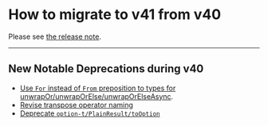 # How to migrate to v41 from v40

Please see [the release note](https://github.com/option-t/option-t/releases/tag/v41.0.0).

-----

## New Notable Deprecations during v40

- [Use `For` instead of `From` preposition to types for unwrapOr/unwrapOrElse/unwrapOrElseAsync](https://github.com/option-t/option-t/releases/tag/v40.6.0).
- [Revise transpose operator naming](https://github.com/option-t/option-t/releases/tag/v40.5.0)
- [Deprecate `option-t/PlainResult/toOption`](https://github.com/option-t/option-t/releases/tag/v40.5.0)
